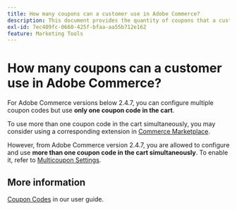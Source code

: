```yaml
---
title: How many coupons can a customer use in Adobe Commerce?
description: This document provides the quantity of coupons that a customer can use in Adobe Commerce.
exl-id: 7ec409fc-0660-425f-bfaa-aa55b712e162
feature: Marketing Tools
---
```

# How many coupons can a customer use in Adobe Commerce?

For Adobe Commerce versions below 2.4.7, you can configure multiple coupon codes but use **only one coupon code in the cart**.

To use more than one coupon code in the cart simultaneously, you may consider using a corresponding extension in [Commerce Marketplace](https://marketplace.magento.com/).

However, from Adobe Commerce version 2.4.7, you are allowed to configure and use **more than one coupon code in the cart simultaneously**. To enable it, refer to [Multicoupon Settings](https://experienceleague.adobe.com/docs/commerce-admin/config/sales/sales#multicoupon-settings).

## More information

 [Coupon Codes](https://experienceleague.adobe.com/docs/commerce-admin/marketing/promotions/cart-rules/price-rules-cart-coupon.html) in our user guide.
